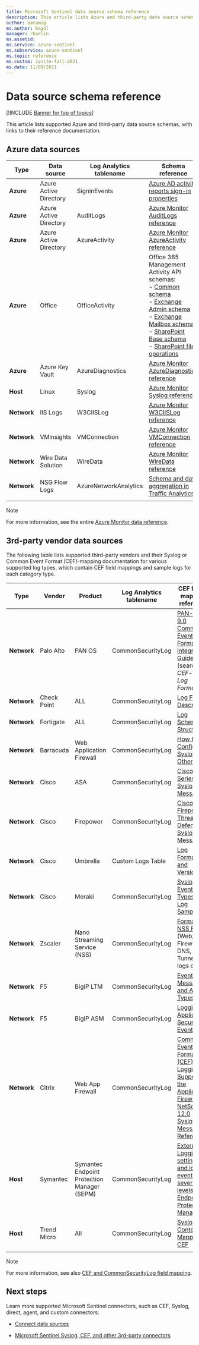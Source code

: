 ```yaml
---
title: Microsoft Sentinel data source schema reference
description: This article lists Azure and third-party data source schemas supported by Microsoft Sentinel, with links to their reference documentation.
author: batamig
ms.author: bagol
manager: rkarlin
ms.assetid: 
ms.service: azure-sentinel
ms.subservice: azure-sentinel
ms.topic: reference
ms.custom: ignite-fall-2021
ms.date: 11/09/2021
---
```


# Data source schema reference

[!INCLUDE [Banner for top of topics](./includes/banner.md)]

This article lists supported Azure and third-party data source schemas, with links to their reference documentation.

## Azure data sources

| Type                             | Data source             | Log Analytics tablename | Schema reference |
| -------------------------------- | ---------------------- | ---------------------- | ---------------- |
| **Azure**                            | Azure Active Directory | SigninEvents           | [Azure AD activity reports sign-in properties](/graph/api/resources/signin#properties) |
| **Azure**                            | Azure Active Directory | AuditLogs              | [Azure Monitor AuditLogs reference](/azure/azure-monitor/reference/tables/auditlogs) |
| **Azure**                            | Azure Active Directory | AzureActivity          | [Azure Monitor AzureActivity reference](/azure/azure-monitor/reference/tables/azureactivity) |
| **Azure**                            | Office                 | OfficeActivity         | Office 365 Management Activity API schemas: <br>- [Common schema ](/office/office-365-management-api/office-365-management-activity-api-schema#common-schema)   <br>- [Exchange Admin schema ](/office/office-365-management-api/office-365-management-activity-api-schema#exchange-admin-schema) <br>- [Exchange Mailbox schema](/office/office-365-management-api/office-365-management-activity-api-schema#exchange-mailbox-schema)  <br>- [SharePoint Base schema](/office/office-365-management-api/office-365-management-activity-api-schema#sharepoint-base-schema)   <br>- [SharePoint file operations](/office/office-365-management-api/office-365-management-activity-api-schema#sharepoint-file-operations) |
| **Azure**                            | Azure Key Vault         | AzureDiagnostics       | [Azure Monitor AzureDiagnostics reference](/azure/azure-monitor/reference/tables/azurediagnostics) |
| **Host**                             | Linux                  | Syslog                 | [Azure Monitor Syslog reference](/azure/azure-monitor/reference/tables/syslog) |
| **Network**                          | IIS Logs               | W3CIISLog              | [Azure Monitor W3CIISLog reference](/azure/azure-monitor/reference/tables/w3ciislog) |
| **Network**                          | VMinsights             | VMConnection           | [Azure Monitor VMConnection reference](/azure/azure-monitor/reference/tables/vmconnection) |
| **Network**                          | Wire Data Solution     | WireData               | [Azure Monitor WireData reference](/azure/azure-monitor/reference/tables/wiredata) |
| **Network**                          | NSG Flow Logs          | AzureNetworkAnalytics  | [Schema and data aggregation in Traffic Analytics](../network-watcher/traffic-analytics-schema.md) |
| | | | |

> [!NOTE]
> For more information, see the entire [Azure Monitor data reference](/azure/azure-monitor/reference/).
>
## 3rd-party vendor data sources

The following table lists supported third-party vendors and their Syslog or Common Event Format (CEF)-mapping documentation for various supported log types, which contain CEF field mappings and sample logs for each category type.

| Type |	Vendor |	Product	| Log Analytics tablename |	CEF field-mapping reference  |
| ----- | ----- | ----- | ----- |----- |
| **Network** |	Palo Alto	| PAN OS	| CommonSecurityLog |	[PAN-OS 9.0 Common Event Format Integration Guide](https://docs.paloaltonetworks.com/content/dam/techdocs/en_US/pdf/cef/pan-os-90-cef-configuration-guide.pdf) (search for *CEF- style Log Formats*) |
| **Network** |	Check Point	 |ALL	| CommonSecurityLog	| [Log Fields Description](https://supportcenter.checkpoint.com/supportcenter/portal?eventSubmit_doGoviewsolutiondetails=&solutionid=sk109795)       |
| **Network** |	Fortigate	| ALL	| CommonSecurityLog	| [Log Schema Structure](https://docs.fortinet.com/document/fortigate/6.2.3/fortios-log-message-reference/738142/log-schema-structure)         |
| **Network** |	Barracuda |	Web Application Firewall |	CommonSecurityLog	| [How to Configure Syslog and Other Logs](https://campus.barracuda.com/product/webapplicationfirewall/doc/4259935/how-to-configure-syslog-and-other-logs/)  |
| **Network** |	Cisco |	ASA	| CommonSecurityLog	| [Cisco ASA Series Syslog Messages](https://www.cisco.com/c/en/us/td/docs/security/asa/syslog/b_syslog/about.html)    |
| **Network** |	Cisco |	Firepower	| CommonSecurityLog	| [Cisco Firepower Threat Defense Syslog Messages](https://www.cisco.com/c/en/us/td/docs/security/firepower/Syslogs/b_fptd_syslog_guide.html)    |
| **Network** | Cisco	| Umbrella	| Custom Logs Table	 | [Log Formats and Versioning](https://docs.umbrella.com/deployment-umbrella/docs/log-formats-and-versioning)   |
| **Network**	| Cisco	| Meraki	| CommonSecurityLog |	[Syslog Event Types and Log Samples](https://documentation.meraki.com/zGeneral_Administration/Monitoring_and_Reporting/Syslog_Event_Types_and_Log_Samples)    |
| **Network**	| Zscaler |	Nano Streaming Service (NSS)|	CommonSecurityLog |	[Formatting NSS Feeds](https://help.zscaler.com/zia/documentation-knowledgebase/analytics/nss/nss-feeds/formatting-nss-feeds) (Web, Firewall, DNS, and Tunnel logs only) |
| **Network**	|F5	| BigIP LTM|	CommonSecurityLog|	[Event Messages and Attack Types](https://techdocs.f5.com/kb/en-us/products/big-ip_ltm/manuals/product/bigip-external-monitoring-implementations-13-0-0/15.html)  |
| **Network** |	F5	| BigIP ASM|	CommonSecurityLog|	[Logging Application Security Events](https://techdocs.f5.com/kb/en-us/products/big-ip_asm/manuals/product/asm-implementations-13-1-0/14.html)                                                           |
| **Network** |	Citrix	|Web App Firewall	| CommonSecurityLog|	[Common Event Format (CEF) Logging Support in the Application Firewall](https://support.citrix.com/article/CTX136146) <br>  [NetScaler 12.0 Syslog Message Reference](https://developer-docs.citrix.com/projects/netscaler-syslog-message-reference/en/12.0/)   |
|**Host** |Symantec | Symantec Endpoint Protection Manager (SEPM) | CommonSecurityLog|[External Logging settings and log event severity levels for Endpoint Protection Manager](https://support.symantec.com/us/en/article.tech171741.html)|
|**Host** |Trend Micro |All |CommonSecurityLog | [Syslog Content Mapping - CEF](https://docs.trendmicro.com/en-us/enterprise/control-manager-70/appendices/syslog-mapping-cef.aspx) |
| | | | | |

> [!NOTE]
> For more information, see also [CEF and CommonSecurityLog field mapping](cef-name-mapping.md).
> 
## Next steps

Learn more supported Microsoft Sentinel connectors, such as CEF, Syslog, direct, agent, and custom connectors:

- [Connect data sources](connect-data-sources.md)

- [Microsoft Sentinel Syslog, CEF, and other 3rd-party connectors](https://techcommunity.microsoft.com/t5/azure-sentinel/azure-sentinel-syslog-cef-and-other-3rd-party-connectors-grand/ba-p/803891)
